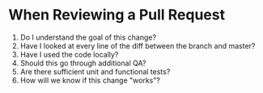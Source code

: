 # When Reviewing a Pull Request

1. Do I understand the goal of this change?
2. Have I looked at every line of the diff between the branch and master?
3. Have I used the code locally?
4. Should this go through additional QA?
5. Are there sufficient unit and functional tests?
6. How will we know if this change "works"?
